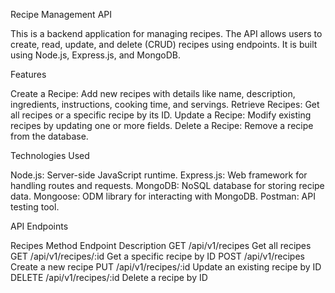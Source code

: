 Recipe Management API

This is a backend application for managing recipes. The API allows users to create, read, update, and delete (CRUD) recipes using endpoints. It is built using Node.js, Express.js, and MongoDB.

Features

Create a Recipe: Add new recipes with details like name, description, ingredients, instructions, cooking time, and servings.
Retrieve Recipes: Get all recipes or a specific recipe by its ID.
Update a Recipe: Modify existing recipes by updating one or more fields.
Delete a Recipe: Remove a recipe from the database.

Technologies Used

Node.js: Server-side JavaScript runtime.
Express.js: Web framework for handling routes and requests.
MongoDB: NoSQL database for storing recipe data.
Mongoose: ODM library for interacting with MongoDB.
Postman: API testing tool.

API Endpoints

Recipes
Method	Endpoint	Description
GET	/api/v1/recipes	Get all recipes
GET	/api/v1/recipes/:id	Get a specific recipe by ID
POST	/api/v1/recipes	Create a new recipe
PUT	/api/v1/recipes/:id	Update an existing recipe by ID
DELETE	/api/v1/recipes/:id	Delete a recipe by ID
